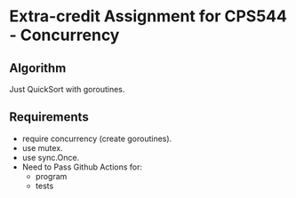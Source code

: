 # Extra-credit Assignment for CPS544 - Concurrency

## Algorithm

Just QuickSort with goroutines.

## Requirements

- require concurrency (create goroutines).
- use mutex.
- use sync.Once.
- Need to Pass Github Actions for:
  - program
  - tests

